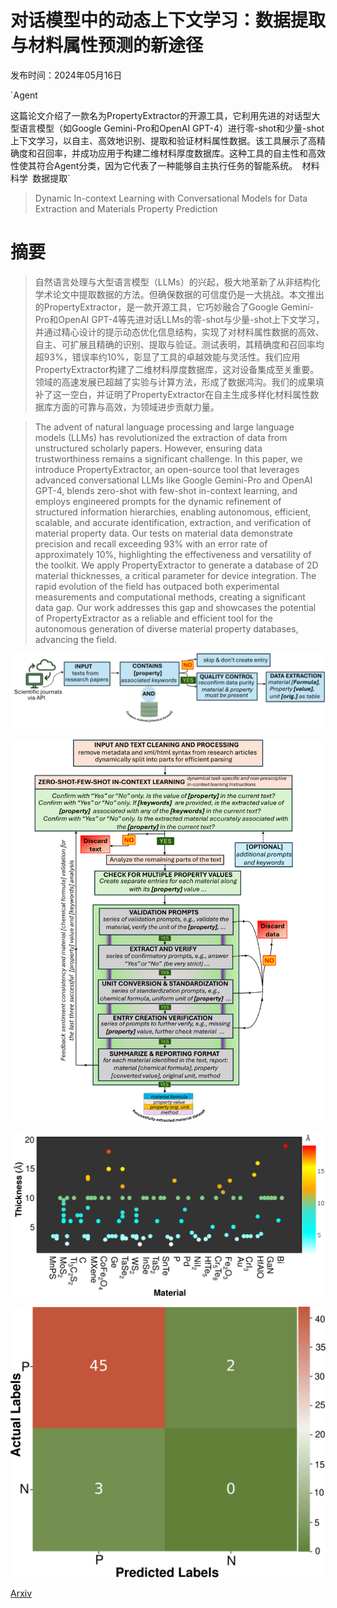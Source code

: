 # 对话模型中的动态上下文学习：数据提取与材料属性预测的新途径

发布时间：2024年05月16日

`Agent

这篇论文介绍了一款名为PropertyExtractor的开源工具，它利用先进的对话型大型语言模型（如Google Gemini-Pro和OpenAI GPT-4）进行零-shot和少量-shot上下文学习，以自主、高效地识别、提取和验证材料属性数据。该工具展示了高精确度和召回率，并成功应用于构建二维材料厚度数据库。这种工具的自主性和高效性使其符合Agent分类，因为它代表了一种能够自主执行任务的智能系统。` `材料科学` `数据提取`

> Dynamic In-context Learning with Conversational Models for Data Extraction and Materials Property Prediction

# 摘要

> 自然语言处理与大型语言模型（LLMs）的兴起，极大地革新了从非结构化学术论文中提取数据的方法。但确保数据的可信度仍是一大挑战。本文推出的PropertyExtractor，是一款开源工具，它巧妙融合了Google Gemini-Pro和OpenAI GPT-4等先进对话LLMs的零-shot与少量-shot上下文学习，并通过精心设计的提示动态优化信息结构，实现了对材料属性数据的高效、自主、可扩展且精确的识别、提取与验证。测试表明，其精确度和召回率均超93%，错误率约10%，彰显了工具的卓越效能与灵活性。我们应用PropertyExtractor构建了二维材料厚度数据库，这对设备集成至关重要。领域的高速发展已超越了实验与计算方法，形成了数据鸿沟。我们的成果填补了这一空白，并证明了PropertyExtractor在自主生成多样化材料属性数据库方面的可靠与高效，为领域进步贡献力量。

> The advent of natural language processing and large language models (LLMs) has revolutionized the extraction of data from unstructured scholarly papers. However, ensuring data trustworthiness remains a significant challenge. In this paper, we introduce PropertyExtractor, an open-source tool that leverages advanced conversational LLMs like Google Gemini-Pro and OpenAI GPT-4, blends zero-shot with few-shot in-context learning, and employs engineered prompts for the dynamic refinement of structured information hierarchies, enabling autonomous, efficient, scalable, and accurate identification, extraction, and verification of material property data. Our tests on material data demonstrate precision and recall exceeding 93% with an error rate of approximately 10%, highlighting the effectiveness and versatility of the toolkit. We apply PropertyExtractor to generate a database of 2D material thicknesses, a critical parameter for device integration. The rapid evolution of the field has outpaced both experimental measurements and computational methods, creating a significant data gap. Our work addresses this gap and showcases the potential of PropertyExtractor as a reliable and efficient tool for the autonomous generation of diverse material property databases, advancing the field.

![对话模型中的动态上下文学习：数据提取与材料属性预测的新途径](../../../paper_images/2405.10448/x1.png)

![对话模型中的动态上下文学习：数据提取与材料属性预测的新途径](../../../paper_images/2405.10448/x2.png)

![对话模型中的动态上下文学习：数据提取与材料属性预测的新途径](../../../paper_images/2405.10448/x3.png)

![对话模型中的动态上下文学习：数据提取与材料属性预测的新途径](../../../paper_images/2405.10448/x4.png)

[Arxiv](https://arxiv.org/abs/2405.10448)